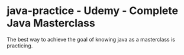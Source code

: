 # java-practice - Udemy - Complete Java Masterclass

The best way to achieve the goal of knowing java as a masterclass is practicing.

